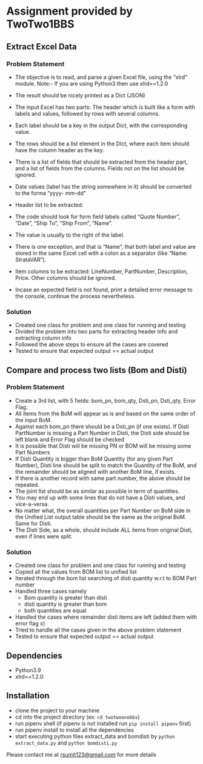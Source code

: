 # Assignment provided by TwoTwo1BBS

## Extract Excel Data

### Problem Statement

- The objective is to read, and parse a given Excel file, using the “xlrd” module. Note:- If you are
  using Python3 then use xlrd==1.2.0
- The result should be nicely printed as a Dict (JSON)
- The input Excel has two parts: The header which is built like a form with labels and values,
  followed by rows with several columns.
- Each label should be a key in the output Dict, with the corresponding value.
- The rows should be a list element in the DIct, where each item should have the column header
  as the key.
- There is a list of fields that should be extracted from the header part, and a list of fields from
  the columns. Fields not on the list should be ignored.

- Date values (label has the string somewhere in it) should be converted to the forma “yyyy- mm-dd”
- Header list to be extracted:
- The code should look for form field labels called “Quote Number”, “Date”, “Ship To”, “Ship From”, “Name”.
- The value is usually to the right of the label.
- There is one exception, and that is “Name”, that both label and value are stored in the same Excel cell with a colon as a separator (like “Name: StrataVAR”).
- Item columns to be extracted: LineNumber, PartNumber, Description, Price. Other columns should be ignored.
- Incase an expected field is not found, print a detailed error message to the console, continue the process nevertheless.

### Solution

- Created one class for problem and one class for running and testing
- Divided the problem into two parts for extracting header info and extracting column info
- Followed the above steps to ensure all the cases are covered
- Tested to ensure that expected output == actual output

## Compare and process two lists (Bom and Disti)

### Problem Statement

- Create a 3rd list, with 5 fields: bom_pn, bom_qty, Dsti_pn, Dsti_qty, Error Flag.
- All items from the BoM will appear as is and based on the same order of the input BoM.
- Against each bom_pn there should be a Dsti_pn (if one exists). If Disti PartNumber is missing a Part Number in Disti, the Disti side should be left blank and Error Flag should be checked
- It is possible that Disti will be missing PN or BOM will be missing some Part Numbers
- If Disti Quantity is bigger than BoM Quantity (for any given Part Number), Disti line should be split to match the Quantity of the BoM, and the remainder should be aligned with another BoM line, if exists.
- If there is another record with same part number, the above should be repeated.
- The joint list should be as similar as possible in term of quantities.
- You may end up with some lines that do not have a Disti values, and vice-a-versa.
- No matter what, the overall quantities per Part Number on BoM side in the Unified List output table should be the same as the original BoM. Same for Disti.
- The Disti Side, as a whole, should include ALL items from original Disti, even if lines were split.

### Solution

- Created one class for problem and one class for running and testing
- Copied all the values from BOM list to unified list
- Iterated through the bom list searching of disti quantity w.r.t to BOM Part number
- Handled three cases namely
  - Bom quantity is greater than disti
  - disti quantity is greater than bom
  - both quantities are equal
- Handled the cases where remainder disti items are left (added them with error flag x)
- Tried to handle all the cases given in the above problem statement
- Tested to ensure that expected output == actual output

## Dependencies

- Python3.9
- xlrd==1.2.0

## Installation

- clone the project to your machine
- cd into the project directory (ex: `cd twotwoonebbs`)
- run pipenv shell (if pipenv is not installed run `pip install pipenv` first)
- run pipenv install to install all the dependencies
- start executing python files extract_data and bomdisti by `python extract_data.py` and `python bomdisti.py`

Please contact me at rsumit123@gmail.com for more details
